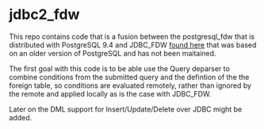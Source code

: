 # jdbc2\_fdw
This repo contains code that is a fusion between the postgresql\_fdw that is distributed with PostgreSQL 9.4 and
JDBC\_FDW [found here](git://github.com/atris/JDBC_FDW.git) that was based on an older version of PostgreSQL and has not been
maitained.

The first goal with this code is to be able use the Query deparser to combine conditions from the submitted query and the
defintion of the the foreign table, so conditions are evaluated remotely, rather than ignored by the remote and applied
locally as is the case with JDBC\_FDW.

Later on the DML support for Insert/Update/Delete over JDBC might be added.
